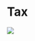 # Tax
<img src="https://firebasestorage.googleapis.com/v0/b/hinh-6eaf7.appspot.com/o/taaaaaa.jpg?alt=media&token=925a63fe-223f-4437-bbae-95676a1410c6">

